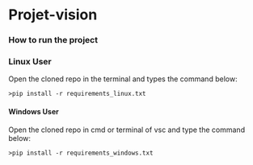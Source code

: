 # Projet-vision



### How to run the project
### Linux User
Open the cloned repo in the terminal and types the command below:
```
>pip install -r requirements_linux.txt
```
#### Windows User
Open the cloned repo in cmd or terminal of vsc and type the command below:
```
>pip install -r requirements_windows.txt
```
